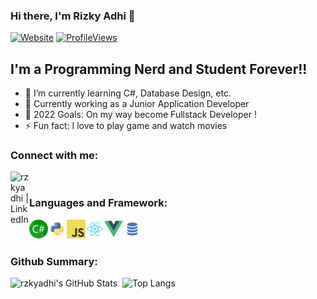 ### Hi there, I'm Rizky Adhi 👋 

[![Website](https://img.shields.io/website?label=frontend-rizky.web.app&style=for-the-badge&url=https%3A%2F%2Fcodestackr.com)](https://frontend-rizky.web.app)
[![ProfileViews](https://komarev.com/ghpvc/?username=rzkyadhi&color=brightgreen&style=flat-square)](https://github.com/rzkyadhi)

## I'm a Programming Nerd and Student Forever!!

- 🌱 I’m currently learning C#, Database Design, etc.
- 👯 Currently working as a Junior Application Developer
- 🥅 2022 Goals: On my way become Fullstack Developer !
- ⚡ Fun fact: I love to play game and watch movies

### Connect with me:

[<img align="left" alt="rzkyadhi | LinkedIn" width="30px" src="https://cdn.jsdelivr.net/npm/simple-icons@v3/icons/linkedin.svg" />][linkedin]

<br />

### Languages and Framework:

[<img align="left" alt="Csharp" width="30px" src="https://raw.githubusercontent.com/github/explore/80688e429a7d4ef2fca1e82350fe8e3517d3494d/topics/csharp/csharp.png" />][website]
[<img align="left" alt="Python" width="30px" src="https://raw.githubusercontent.com/github/explore/80688e429a7d4ef2fca1e82350fe8e3517d3494d/topics/python/python.png" />][website]
[<img align="left" alt="Javascript" width="30px" src="https://raw.githubusercontent.com/github/explore/80688e429a7d4ef2fca1e82350fe8e3517d3494d/topics/javascript/javascript.png" />][website]
[<img align="left" alt="React" width="30px" src="https://raw.githubusercontent.com/github/explore/80688e429a7d4ef2fca1e82350fe8e3517d3494d/topics/react/react.png" />][website]
[<img align="left" alt="Vue" width="30px" src="https://raw.githubusercontent.com/github/explore/80688e429a7d4ef2fca1e82350fe8e3517d3494d/topics/vue/vue.png" />][website]
[<img align="left" alt="Sql" width="30px" src="https://raw.githubusercontent.com/github/explore/80688e429a7d4ef2fca1e82350fe8e3517d3494d/topics/sql/sql.png" />][website]

<br />
<br />

### Github Summary:

<img width="420" alt="rzkyadhi's GitHub Stats" src="https://github-readme-stats.vercel.app/api?username=rzkyadhi&show_icons=true&hide_border=true&theme=radical" />&nbsp;
<img height="165" alt="Top Langs" src="https://github-readme-stats.vercel.app/api/top-langs/?username=rzkyadhi&hide_border=true&theme=radical&layout=compact" />

[website]: https://frontend-rizky.web.app
[linkedin]: https://www.linkedin.com/in/rzkyadhi/
[rzkyadhi's GitHub stats]: https://github-readme-stats.vercel.app/api?username=rzkyadhi
[Top Langs]: https://github-readme-stats.vercel.app/api/top-langs/?username=rzkyadhi&langs_count=8&layout=compact
[Profile Views]: https://komarev.com/ghpvc/?username=rzkyadhi&color=brightgreen&style=flat-square
